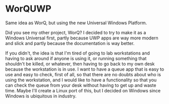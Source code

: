 # WorQUWP
Same idea as WorQ, but using the new Universal Windows Platform.

Did you see my other project, WorQ? I decided to try to make it as a Windows Universal first, partly
because UWP apps are way more modern and slick and partly because the documentation is way better.

If you didn't, the idea is that I'm tired of going to lab workstations and having to ask around if 
anyone is using it, or running something that shouldn't be killed, or whatever, then having to go back
to my own desk because the workstation is in use. I want to have a queue app that is easy to use and 
easy to check, first of all, so that there are no doubts about who is using the workstation, and I would 
like to have a functionality so that you can check the queue from your desk without having to get up and
waste time. Maybe I'll create a Linux port of this, but I decided on Windows since Windows is ubiquitous
in industry.
